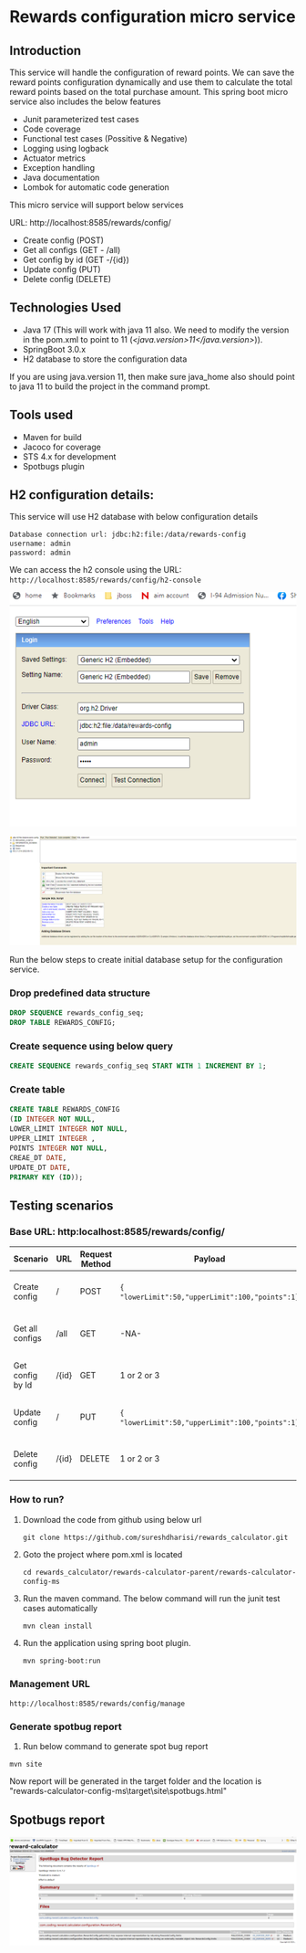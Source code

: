 # Rewards configuration micro service

## Introduction

This service will handle the configuration of reward points. We can save the reward points configuration dynamically and use them to calculate the total reward points based on the total purchase amount. This spring boot micro service also includes the below features

- Junit parameterized test cases
- Code coverage 
- Functional test cases (Possitive & Negative)
- Logging using logback
- Actuator metrics
- Exception handling
- Java documentation
- Lombok for automatic code generation

This micro service will support below services

URL: http://localhost:8585/rewards/config/

- Create config (POST)
- Get all configs (GET - /all)
- Get config by id (GET -/{id})
- Update config (PUT)
- Delete config (DELETE)

## Technologies Used

- Java 17 (This will work with java 11 also. We need to modify the version in the pom.xml to point to 11 (_<java.version>11</java.version>_)).
- SpringBoot 3.0.x
- H2 database to store the configuration data

If you are using java.version 11, then make sure java_home also should point to java 11 to build the project in the command prompt.

## Tools used

- Maven for build
- Jacoco for coverage
- STS 4.x for development
- Spotbugs plugin



## H2 configuration details:

This service will use H2 database with below configuration details

```
Database connection url: jdbc:h2:file:/data/rewards-config
username: admin
password: admin
```

We can access the h2 console using the URL: ```http://localhost:8585/rewards/config/h2-console```

![alt text](https://github.com/sureshdharisi/rewards_calculator/blob/develop/rewards-calculator-parent/rewards-calculator-config-ms/h2console_login.PNG?raw=true)

![alt text](https://github.com/sureshdharisi/rewards_calculator/blob/develop/rewards-calculator-parent/rewards-calculator-config-ms/h2console_home.PNG?raw=true)

Run the below steps to create initial database setup for the configuration service.

### Drop predefined data structure


```sql
DROP SEQUENCE rewards_config_seq;
DROP TABLE REWARDS_CONFIG;
```
### Create sequence using below query
```sql
CREATE SEQUENCE rewards_config_seq START WITH 1 INCREMENT BY 1;
```
### Create table
```sql
CREATE TABLE REWARDS_CONFIG
(ID INTEGER NOT NULL,
LOWER_LIMIT INTEGER NOT NULL,
UPPER_LIMIT INTEGER ,
POINTS INTEGER NOT NULL,
CREAE_DT DATE,
UPDATE_DT DATE,
PRIMARY KEY (ID));

```
## Testing scenarios

### Base URL: http:localhost:8585/rewards/config/

|Scenario|URL | Request Method | Payload | Response |
|---------|-----|-----------------|----------|-----------|
| Create config | / | POST | ``` { "lowerLimit":50,"upperLimit":100,"points":1} ``` | ``` {"id": 3,"lowerLimit": 50,"upperLimit": 100,"points": 1} ```|
| Get all configs | /all | GET | -NA- | ``` {"id": 3,"lowerLimit": 50,"upperLimit": 100,"points": 1} ```|
| Get config by Id | /{id} | GET | 1 or 2 or 3 | ``` {"id": 3,"lowerLimit": 50,"upperLimit": 100,"points": 1} ```|
| Update config | / | PUT | ``` { "lowerLimit":50,"upperLimit":100,"points":1} ``` | ``` {"id": 3,"lowerLimit": 50,"upperLimit": 100,"points": 1} ```|
| Delete config | /{id} | DELETE | 1 or 2 or 3 | ``` {"message": "The configuration 1 is deleted successfully"} ```|


### How to run?
1. Download the code from github using below url

    ```
    git clone https://github.com/sureshdharisi/rewards_calculator.git
    ```
2. Goto the project where pom.xml is located 

    ```
    cd rewards_calculator/rewards-calculator-parent/rewards-calculator-config-ms
    ```
3. Run the maven command. The below command will run the junit test cases automatically

    ```
    mvn clean install
    ```
4. Run the application using spring boot plugin.

    ```
    mvn spring-boot:run
    ```
### Management URL

```
http://localhost:8585/rewards/config/manage
```
### Generate spotbug report
1. Run below command to generate spot bug report

```
mvn site
```
Now report will be generated in the target folder and the location is "rewards-calculator-config-ms\target\site\spotbugs.html"

## Spotbugs report
![alt text](https://github.com/sureshdharisi/codechallenge/blob/master/reward-calculator/Spotbugs_report.PNG?raw=true)